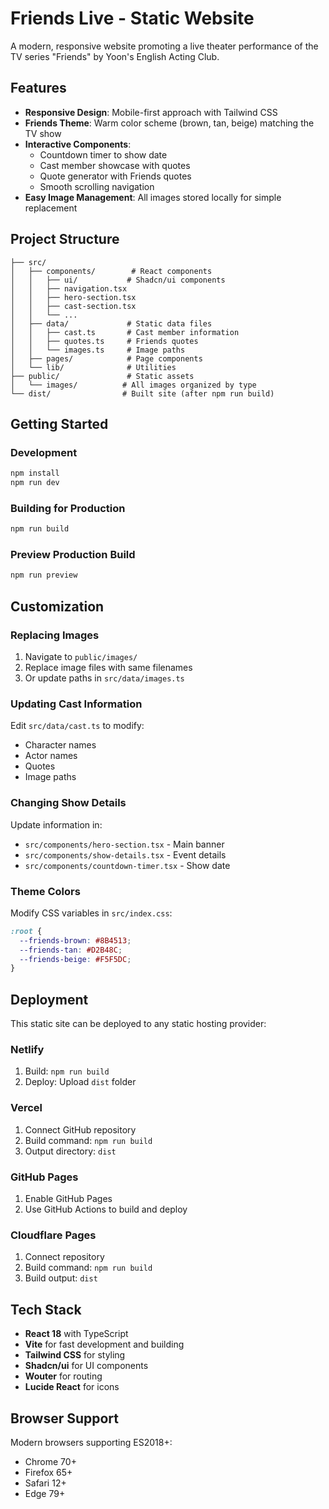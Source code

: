 # Friends Live - Static Website

A modern, responsive website promoting a live theater performance of the TV series "Friends" by Yoon's English Acting Club.

## Features

- **Responsive Design**: Mobile-first approach with Tailwind CSS
- **Friends Theme**: Warm color scheme (brown, tan, beige) matching the TV show
- **Interactive Components**: 
  - Countdown timer to show date
  - Cast member showcase with quotes
  - Quote generator with Friends quotes
  - Smooth scrolling navigation
- **Easy Image Management**: All images stored locally for simple replacement

## Project Structure

```
├── src/
│   ├── components/        # React components
│   │   ├── ui/           # Shadcn/ui components
│   │   ├── navigation.tsx
│   │   ├── hero-section.tsx
│   │   ├── cast-section.tsx
│   │   └── ...
│   ├── data/             # Static data files
│   │   ├── cast.ts       # Cast member information
│   │   ├── quotes.ts     # Friends quotes
│   │   └── images.ts     # Image paths
│   ├── pages/            # Page components
│   └── lib/              # Utilities
├── public/               # Static assets
│   └── images/          # All images organized by type
└── dist/                # Built site (after npm run build)
```

## Getting Started

### Development
```bash
npm install
npm run dev
```

### Building for Production
```bash
npm run build
```

### Preview Production Build
```bash
npm run preview
```

## Customization

### Replacing Images
1. Navigate to `public/images/`
2. Replace image files with same filenames
3. Or update paths in `src/data/images.ts`

### Updating Cast Information
Edit `src/data/cast.ts` to modify:
- Character names
- Actor names 
- Quotes
- Image paths

### Changing Show Details
Update information in:
- `src/components/hero-section.tsx` - Main banner
- `src/components/show-details.tsx` - Event details
- `src/components/countdown-timer.tsx` - Show date

### Theme Colors
Modify CSS variables in `src/index.css`:
```css
:root {
  --friends-brown: #8B4513;
  --friends-tan: #D2B48C;
  --friends-beige: #F5F5DC;
}
```

## Deployment

This static site can be deployed to any static hosting provider:

### Netlify
1. Build: `npm run build`
2. Deploy: Upload `dist` folder

### Vercel
1. Connect GitHub repository
2. Build command: `npm run build`
3. Output directory: `dist`

### GitHub Pages
1. Enable GitHub Pages
2. Use GitHub Actions to build and deploy

### Cloudflare Pages
1. Connect repository
2. Build command: `npm run build`
3. Build output: `dist`

## Tech Stack

- **React 18** with TypeScript
- **Vite** for fast development and building
- **Tailwind CSS** for styling
- **Shadcn/ui** for UI components
- **Wouter** for routing
- **Lucide React** for icons

## Browser Support

Modern browsers supporting ES2018+:
- Chrome 70+
- Firefox 65+
- Safari 12+
- Edge 79+